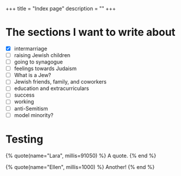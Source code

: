+++
title = "Index page"
description = ""
+++

# The sections I want to write about

- [x] intermarriage
- [ ] raising Jewish children
- [ ] going to synagogue
- [ ] feelings towards Judaism
- [ ] What is a Jew?
- [ ] Jewish friends, family, and coworkers
- [ ] education and extracurriculars
- [ ] success
- [ ] working
- [ ] anti-Semitism
- [ ] model minority?

# Testing

{% quote(name="Lara", millis=91050) %}
A quote.
{% end %}

{% quote(name="Ellen", millis=1000) %}
Another!
{% end %}